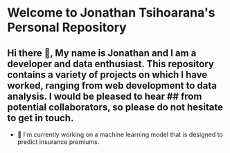 # Welcome to Jonathan Tsihoarana's Personal Repository
## Hi there 👋, My name is Jonathan and I am a developer and data enthusiast. This repository contains a variety of projects on which I have worked, ranging from web development to data analysis. I would be pleased to hear ## from potential collaborators, so please do not hesitate to get in touch.

- 🔭 I'm currently working on a machine learning model that is designed to predict insurance premiums.

<!--
**Jonathantsihoarana03/Jonathantsihoarana03** is a ✨ _special_ ✨ repository because its `README.md` (this file) appears on your GitHub profile.

Here are some ideas to get you started:

- 🔭 I’m currently working on 
- 🌱 I’m currently learning ...
- 👯 I’m looking to collaborate on ...
- 🤔 I’m looking for help with ...
- 💬 Ask me about ...
- 📫 How to reach me: ...
- 😄 Pronouns: ...
- ⚡ Fun fact: ...
-->
